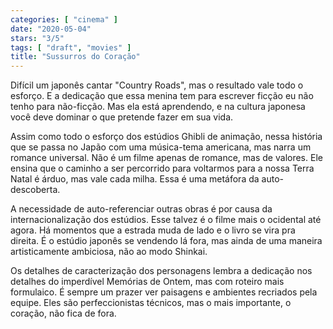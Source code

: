 ```yaml
---
categories: [ "cinema" ]
date: "2020-05-04"
stars: "3/5"
tags: [ "draft", "movies" ]
title: "Sussurros do Coração"
---
```

Difícil um japonês cantar "Country Roads", mas o resultado vale todo
o esforço. E a dedicação que essa menina tem para escrever ficção
eu não tenho para não-ficção. Mas ela está aprendendo, e na cultura
japonesa você deve dominar o que pretende fazer em sua vida.

Assim como todo o esforço dos estúdios Ghibli de animação, nessa
história que se passa no Japão com uma música-tema americana, mas
narra um romance universal. Não é um filme apenas de romance, mas de
valores. Ele ensina que o caminho a ser percorrido para voltarmos para a
nossa Terra Natal é árduo, mas vale cada milha. Essa é uma metáfora
da auto-descoberta.

A necessidade de auto-referenciar outras obras é por causa da
internacionalização dos estúdios. Esse talvez é o filme mais o
ocidental até agora. Há momentos que a estrada muda de lado e o livro
se vira pra direita. É o estúdio japonês se vendendo lá fora, mas
ainda de uma maneira artisticamente ambiciosa, não ao modo Shinkai.

Os detalhes de caracterização dos personagens lembra a dedicação
nos detalhes do imperdível Memórias de Ontem, mas com roteiro mais
formulaico. É sempre um prazer ver paisagens e ambientes recriados
pela equipe. Eles são perfeccionistas técnicos, mas o mais importante,
o coração, não fica de fora.
